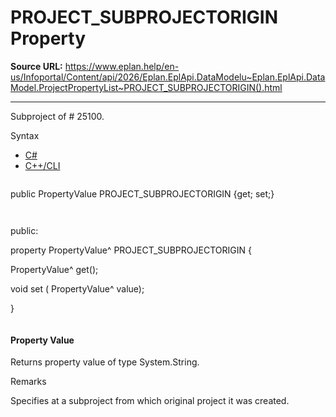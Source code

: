 # PROJECT_SUBPROJECTORIGIN Property

**Source URL:** https://www.eplan.help/en-us/Infoportal/Content/api/2026/Eplan.EplApi.DataModelu~Eplan.EplApi.DataModel.ProjectPropertyList~PROJECT_SUBPROJECTORIGIN().html

---

Subproject of # 25100.

Syntax

- [C#](#i-syntax-CS)
- [C++/CLI](#i-syntax-CPP2005)

```
```
public PropertyValue PROJECT_SUBPROJECTORIGIN {get; set;}
```
```

```
```
public:

property PropertyValue^ PROJECT_SUBPROJECTORIGIN {

   PropertyValue^ get();

   void set (    PropertyValue^ value);

}
```
```

#### Property Value

Returns property value of type System.String.

Remarks

Specifies at a subproject from which original project it was created.
